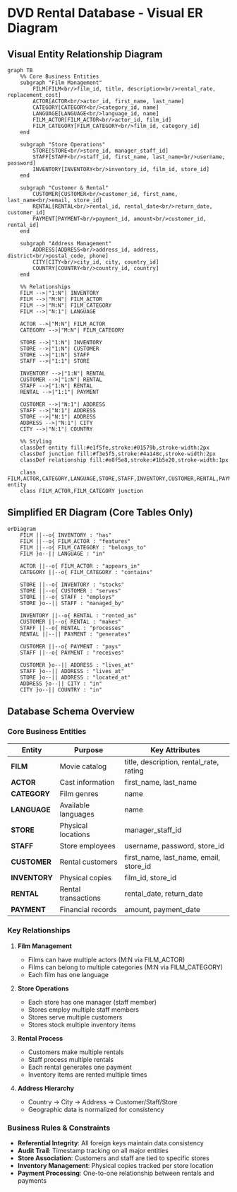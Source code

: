 # DVD Rental Database - Visual ER Diagram

## Visual Entity Relationship Diagram

```mermaid
graph TB
    %% Core Business Entities
    subgraph "Film Management"
        FILM[FILM<br/>film_id, title, description<br/>rental_rate, replacement_cost]
        ACTOR[ACTOR<br/>actor_id, first_name, last_name]
        CATEGORY[CATEGORY<br/>category_id, name]
        LANGUAGE[LANGUAGE<br/>language_id, name]
        FILM_ACTOR[FILM_ACTOR<br/>actor_id, film_id]
        FILM_CATEGORY[FILM_CATEGORY<br/>film_id, category_id]
    end

    subgraph "Store Operations"
        STORE[STORE<br/>store_id, manager_staff_id]
        STAFF[STAFF<br/>staff_id, first_name, last_name<br/>username, password]
        INVENTORY[INVENTORY<br/>inventory_id, film_id, store_id]
    end

    subgraph "Customer & Rental"
        CUSTOMER[CUSTOMER<br/>customer_id, first_name, last_name<br/>email, store_id]
        RENTAL[RENTAL<br/>rental_id, rental_date<br/>return_date, customer_id]
        PAYMENT[PAYMENT<br/>payment_id, amount<br/>customer_id, rental_id]
    end

    subgraph "Address Management"
        ADDRESS[ADDRESS<br/>address_id, address, district<br/>postal_code, phone]
        CITY[CITY<br/>city_id, city, country_id]
        COUNTRY[COUNTRY<br/>country_id, country]
    end

    %% Relationships
    FILM -->|"1:N"| INVENTORY
    FILM -->|"M:N"| FILM_ACTOR
    FILM -->|"M:N"| FILM_CATEGORY
    FILM -->|"N:1"| LANGUAGE
    
    ACTOR -->|"M:N"| FILM_ACTOR
    CATEGORY -->|"M:N"| FILM_CATEGORY
    
    STORE -->|"1:N"| INVENTORY
    STORE -->|"1:N"| CUSTOMER
    STORE -->|"1:N"| STAFF
    STAFF -->|"1:1"| STORE
    
    INVENTORY -->|"1:N"| RENTAL
    CUSTOMER -->|"1:N"| RENTAL
    STAFF -->|"1:N"| RENTAL
    RENTAL -->|"1:1"| PAYMENT
    
    CUSTOMER -->|"N:1"| ADDRESS
    STAFF -->|"N:1"| ADDRESS
    STORE -->|"N:1"| ADDRESS
    ADDRESS -->|"N:1"| CITY
    CITY -->|"N:1"| COUNTRY

    %% Styling
    classDef entity fill:#e1f5fe,stroke:#01579b,stroke-width:2px
    classDef junction fill:#f3e5f5,stroke:#4a148c,stroke-width:2px
    classDef relationship fill:#e8f5e8,stroke:#1b5e20,stroke-width:1px

    class FILM,ACTOR,CATEGORY,LANGUAGE,STORE,STAFF,INVENTORY,CUSTOMER,RENTAL,PAYMENT,ADDRESS,CITY,COUNTRY entity
    class FILM_ACTOR,FILM_CATEGORY junction
```

## Simplified ER Diagram (Core Tables Only)

```mermaid
erDiagram
    FILM ||--o{ INVENTORY : "has"
    FILM ||--o{ FILM_ACTOR : "features"
    FILM ||--o{ FILM_CATEGORY : "belongs_to"
    FILM }o--|| LANGUAGE : "in"
    
    ACTOR ||--o{ FILM_ACTOR : "appears_in"
    CATEGORY ||--o{ FILM_CATEGORY : "contains"
    
    STORE ||--o{ INVENTORY : "stocks"
    STORE ||--o{ CUSTOMER : "serves"
    STORE ||--o{ STAFF : "employs"
    STORE }o--|| STAFF : "managed_by"
    
    INVENTORY ||--o{ RENTAL : "rented_as"
    CUSTOMER ||--o{ RENTAL : "makes"
    STAFF ||--o{ RENTAL : "processes"
    RENTAL ||--|| PAYMENT : "generates"
    
    CUSTOMER ||--o{ PAYMENT : "pays"
    STAFF ||--o{ PAYMENT : "receives"
    
    CUSTOMER }o--|| ADDRESS : "lives_at"
    STAFF }o--|| ADDRESS : "lives_at"
    STORE }o--|| ADDRESS : "located_at"
    ADDRESS }o--|| CITY : "in"
    CITY }o--|| COUNTRY : "in"
```

## Database Schema Overview

### **Core Business Entities**

| Entity | Purpose | Key Attributes |
|--------|---------|----------------|
| **FILM** | Movie catalog | title, description, rental_rate, rating |
| **ACTOR** | Cast information | first_name, last_name |
| **CATEGORY** | Film genres | name |
| **LANGUAGE** | Available languages | name |
| **STORE** | Physical locations | manager_staff_id |
| **STAFF** | Store employees | username, password, store_id |
| **CUSTOMER** | Rental customers | first_name, last_name, email, store_id |
| **INVENTORY** | Physical copies | film_id, store_id |
| **RENTAL** | Rental transactions | rental_date, return_date |
| **PAYMENT** | Financial records | amount, payment_date |

### **Key Relationships**

1. **Film Management**
   - Films can have multiple actors (M:N via FILM_ACTOR)
   - Films can belong to multiple categories (M:N via FILM_CATEGORY)
   - Each film has one language

2. **Store Operations**
   - Each store has one manager (staff member)
   - Stores employ multiple staff members
   - Stores serve multiple customers
   - Stores stock multiple inventory items

3. **Rental Process**
   - Customers make multiple rentals
   - Staff process multiple rentals
   - Each rental generates one payment
   - Inventory items are rented multiple times

4. **Address Hierarchy**
   - Country → City → Address → Customer/Staff/Store
   - Geographic data is normalized for consistency

### **Business Rules & Constraints**

- **Referential Integrity**: All foreign keys maintain data consistency
- **Audit Trail**: Timestamp tracking on all major entities
- **Store Association**: Customers and staff are tied to specific stores
- **Inventory Management**: Physical copies tracked per store location
- **Payment Processing**: One-to-one relationship between rentals and payments
